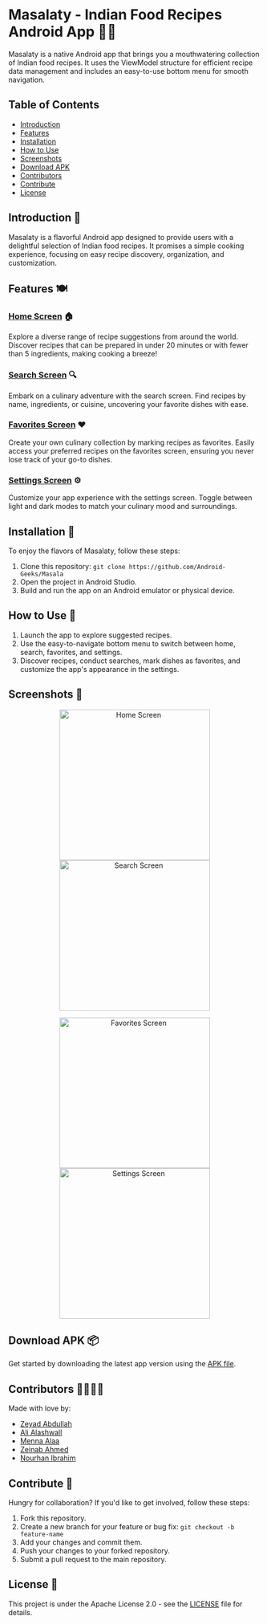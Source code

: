 # Masalaty - Indian Food Recipes Android App 🍛📱

Masalaty is a native Android app that brings you a mouthwatering collection of Indian food recipes. It uses the ViewModel structure for efficient recipe data management and includes an easy-to-use bottom menu for smooth navigation.

## Table of Contents

- [Introduction](#introduction)
- [Features](#features)
- [Installation](#installation)
- [How to Use](#how-to-use)
- [Screenshots](#screenshots)
- [Download APK](#download-apk)
- [Contributors](#contributors)
- [Contribute](#contribute)
- [License](#license)

<a name="introduction"></a>
## Introduction 🌟

Masalaty is a flavorful Android app designed to provide users with a delightful selection of Indian food recipes. It promises a simple cooking experience, focusing on easy recipe discovery, organization, and customization.

<a name="features"></a>
## Features 🍽️

### [Home Screen](#home-screen) 🏠

Explore a diverse range of recipe suggestions from around the world. Discover recipes that can be prepared in under 20 minutes or with fewer than 5 ingredients, making cooking a breeze!

### [Search Screen](#search-screen) 🔍

Embark on a culinary adventure with the search screen. Find recipes by name, ingredients, or cuisine, uncovering your favorite dishes with ease.

### [Favorites Screen](#favorites-screen) ❤️

Create your own culinary collection by marking recipes as favorites. Easily access your preferred recipes on the favorites screen, ensuring you never lose track of your go-to dishes.

### [Settings Screen](#settings-screen) ⚙️

Customize your app experience with the settings screen. Toggle between light and dark modes to match your culinary mood and surroundings.

<a name="installation"></a>
## Installation 🚀

To enjoy the flavors of Masalaty, follow these steps:

1. Clone this repository: `git clone https://github.com/Android-Geeks/Masala`
2. Open the project in Android Studio.
3. Build and run the app on an Android emulator or physical device.

<a name="how-to-use"></a>
## How to Use 🍴

1. Launch the app to explore suggested recipes.
2. Use the easy-to-navigate bottom menu to switch between home, search, favorites, and settings.
3. Discover recipes, conduct searches, mark dishes as favorites, and customize the app's appearance in the settings.

<a name="screenshots"></a>
## Screenshots 📸

<p align="center">
  <img src="/readmeData/home_screen.png" alt="Home Screen" width="300">
  <img src="/readmeData/search_screen.png" alt="Search Screen" width="300">
</p>

<p align="center">
  <img src="/readmeData/favourite_screen.png" alt="Favorites Screen" width="300">
  <img src="/readmeData/settings_screen.png" alt="Settings Screen" width="300">
</p>

<a name="download-apk"></a>
## Download APK 📦

Get started by downloading the latest app version using the [APK file](/path/to/masalaty-app.apk).

<a name="contributors"></a>
## Contributors 👩‍💻👨‍💻

Made with love by:

- [Zeyad Abdullah](https://github.com/ZeyadAbdullah679)
- [Ali Alashwall](https://github.com/AliAlashwall)
- [Menna Alaa](https://github.com/Menna120)
- [Zeinab Ahmed](https://github.com/Zeinab979)
- [Nourhan Ibrahim](https://github.com/3105731) 

<a name="contribute"></a>
## Contribute 🤝

Hungry for collaboration? If you'd like to get involved, follow these steps:

1. Fork this repository.
2. Create a new branch for your feature or bug fix: `git checkout -b feature-name`
3. Add your changes and commit them.
4. Push your changes to your forked repository.
5. Submit a pull request to the main repository.

<a name="license"></a>
## License 📜

This project is under the Apache License 2.0 - see the [LICENSE](LICENSE) file for details.
